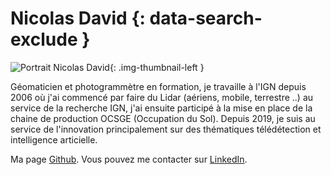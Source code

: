 # Nicolas David {: data-search-exclude }

![Portrait Nicolas David](https://cdn.geotribu.fr/img/internal/contributeurs/ndav.png "Portrait Nicolas David"){: .img-thumbnail-left }

Géomaticien et photogrammètre en formation, je travaille à l'IGN depuis 2006 où j'ai commencé par faire du Lidar (aériens, mobile, terrestre ..) au service de la recherche IGN, j'ai ensuite participé à la mise en place de la chaine de production OCSGE (Occupation du Sol). Depuis 2019, je suis au service de l'innovation principalement sur des thématiques télédétection et intelligence articielle.

Ma page [Github](https://github.com/ndavid). Vous pouvez me contacter sur [LinkedIn](https://www.linkedin.com/in/nicolas-david-28722129/).
